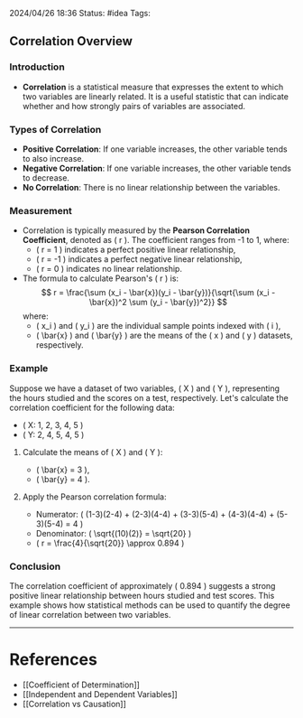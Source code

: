 2024/04/26 18:36
Status: #idea
Tags: 

## Correlation Overview

### Introduction
- **Correlation** is a statistical measure that expresses the extent to which two variables are linearly related. It is a useful statistic that can indicate whether and how strongly pairs of variables are associated.

### Types of Correlation
- **Positive Correlation**: If one variable increases, the other variable tends to also increase.
- **Negative Correlation**: If one variable increases, the other variable tends to decrease.
- **No Correlation**: There is no linear relationship between the variables.

### Measurement
- Correlation is typically measured by the **Pearson Correlation Coefficient**, denoted as \( r \). The coefficient ranges from -1 to 1, where:
  - \( r = 1 \) indicates a perfect positive linear relationship,
  - \( r = -1 \) indicates a perfect negative linear relationship,
  - \( r = 0 \) indicates no linear relationship.
- The formula to calculate Pearson's \( r \) is:
$$
r = \frac{\sum (x_i - \bar{x})(y_i - \bar{y})}{\sqrt{\sum (x_i - \bar{x})^2 \sum (y_i - \bar{y})^2}}
$$
where:
  - \( x_i \) and \( y_i \) are the individual sample points indexed with \( i \),
  - \( \bar{x} \) and \( \bar{y} \) are the means of the \( x \) and \( y \) datasets, respectively.

### Example
Suppose we have a dataset of two variables, \( X \) and \( Y \), representing the hours studied and the scores on a test, respectively. Let's calculate the correlation coefficient for the following data:
- \( X: 1, 2, 3, 4, 5 \)
- \( Y: 2, 4, 5, 4, 5 \)

1. Calculate the means of \( X \) and \( Y \):
   - \( \bar{x} = 3 \),
   - \( \bar{y} = 4 \).

2. Apply the Pearson correlation formula:
   - Numerator: \( (1-3)(2-4) + (2-3)(4-4) + (3-3)(5-4) + (4-3)(4-4) + (5-3)(5-4) = 4 \)
   - Denominator: \( \sqrt{(10)(2)} = \sqrt{20} \)
   - \( r = \frac{4}{\sqrt{20}} \approx 0.894 \)

### Conclusion
The correlation coefficient of approximately \( 0.894 \) suggests a strong positive linear relationship between hours studied and test scores. This example shows how statistical methods can be used to quantify the degree of linear correlation between two variables.







---
# References

- [[Coefficient of Determination]]
- [[Independent and Dependent Variables]]
- [[Correlation vs Causation]]